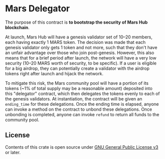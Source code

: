 # Mars Delegator

The purpose of this contract is **to bootstrap the security of Mars Hub blockchain**.

At launch, Mars Hub will have a genesis validator set of 10–20 members, each having exactly 1 MARS token. The decision was made that each genesis validator only gets 1 token and not more, such that they don't have an unfair advantage over those who join post-genesis. However, this also means that for a brief period after launch, the network will have a very low security (10–20 MARS worth of security, to be specific). If a user is eligible for a big airdrop, they can potentially create a validator with the airdrop tokens right after launch and hijack the network.

To mitigate this risk, the Mars community pool will have a portion of its tokens (~1% of total supply may be a reasonable amount) deposited into this "delegator" contract, which then delegates the tokens evenly to each of the genesis validators. At instantiation, the contract will be given an `ending_time` for these delegations. Once the ending time is elapsed, anyone can invoke a method on the contract to unbond these delegations. Once unbonding is completed, anyone can invoke `refund` to return all funds to the community pool.

## License

Contents of this crate is open source under [GNU General Public License v3](../../LICENSE) or later.
